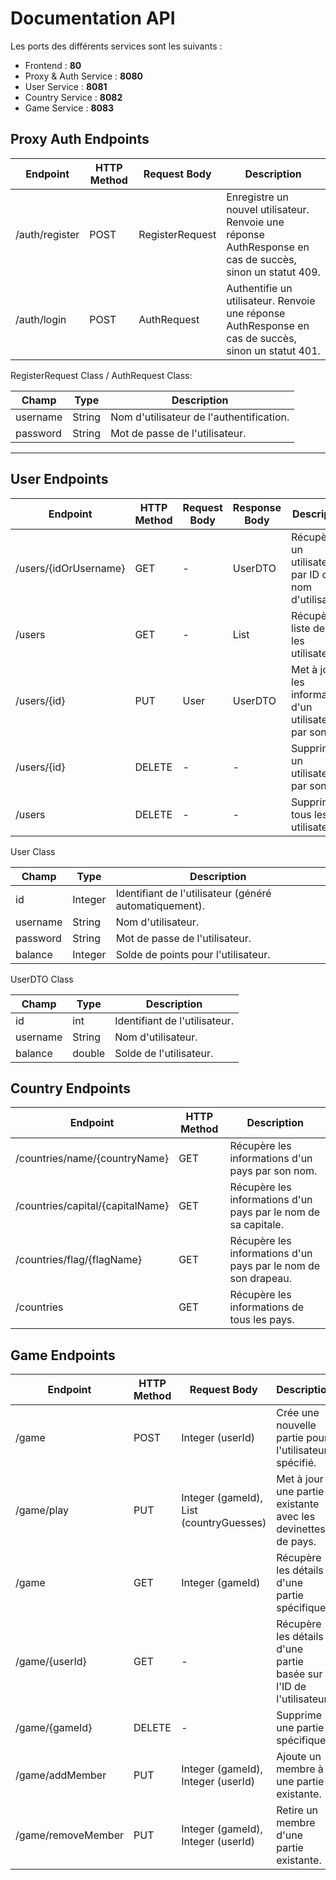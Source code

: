 # Documentation API

Les ports des différents services sont les suivants : 

- Frontend : **80**
- Proxy & Auth Service : **8080**
- User Service : **8081**
- Country Service : **8082**
- Game Service : **8083**

## Proxy Auth Endpoints

| Endpoint          | HTTP Method | Request Body      | Description             |
|-------------------|-------------|-------------------|-------------------------|
| /auth/register    | POST        | RegisterRequest   | Enregistre un nouvel utilisateur. Renvoie une réponse AuthResponse en cas de succès, sinon un statut 409. |
| /auth/login       | POST        | AuthRequest       | Authentifie un utilisateur. Renvoie une réponse AuthResponse en cas de succès, sinon un statut 401.       |

RegisterRequest Class / AuthRequest Class:

| Champ     | Type   | Description                  |
|-----------|--------|------------------------------|
| username  | String | Nom d'utilisateur de l'authentification. |
| password  | String | Mot de passe de l'utilisateur.           |

--- 

## User Endpoints

| Endpoint                | HTTP Method | Request Body | Response Body       | Description                                              |
|-------------------------|-------------|--------------|---------------------|----------------------------------------------------------|
| /users/{idOrUsername}   | GET         | -            | UserDTO             | Récupère un utilisateur par ID ou nom d'utilisateur.     |
| /users                  | GET         | -            | List<UserDTO>       | Récupère la liste de tous les utilisateurs.              |
| /users/{id}             | PUT         | User         | UserDTO             | Met à jour les informations d'un utilisateur par son ID. |
| /users/{id}             | DELETE      | -            | -                   | Supprime un utilisateur par son ID.                      |
| /users                  | DELETE      | -            | -                   | Supprime tous les utilisateurs.                          |


User Class

| Champ     | Type    | Description                                            |
|-----------|---------|--------------------------------------------------------|
| id        | Integer | Identifiant de l'utilisateur (généré automatiquement). |
| username  | String  | Nom d'utilisateur.                                     |
| password  | String  | Mot de passe de l'utilisateur.                         |
| balance   | Integer | Solde de points pour l'utilisateur.                    |

UserDTO Class

| Champ     | Type    | Description                  |
|-----------|---------|------------------------------|
| id        | int     | Identifiant de l'utilisateur.|
| username  | String  | Nom d'utilisateur.           |
| balance   | double  | Solde de l'utilisateur.      |

## Country Endpoints

| Endpoint                          | HTTP Method | Description                                                   |
|-----------------------------------|-------------|---------------------------------------------------------------|
| /countries/name/{countryName}     | GET         | Récupère les informations d'un pays par son nom.              |
| /countries/capital/{capitalName}  | GET         | Récupère les informations d'un pays par le nom de sa capitale.|
| /countries/flag/{flagName}        | GET         | Récupère les informations d'un pays par le nom de son drapeau.|
| /countries                        | GET         | Récupère les informations de tous les pays.                   |

## Game Endpoints

| Endpoint                | HTTP Method | Request Body                         | Description                                                 |
|-------------------------|-------------|--------------------------------------|-------------------------------------------------------------|
| /game                   | POST        | Integer (userId)                     | Crée une nouvelle partie pour l'utilisateur spécifié.       |
| /game/play              | PUT         | Integer (gameId), List<String> (countryGuesses) | Met à jour une partie existante avec les devinettes de pays. |
| /game                   | GET         | Integer (gameId)                     | Récupère les détails d'une partie spécifique.               |
| /game/{userId}          | GET         | -                                    | Récupère les détails d'une partie basée sur l'ID de l'utilisateur. |
| /game/{gameId}          | DELETE      | -                                    | Supprime une partie spécifique.                             |
| /game/addMember         | PUT         | Integer (gameId), Integer (userId)   | Ajoute un membre à une partie existante.                    |
| /game/removeMember      | PUT         | Integer (gameId), Integer (userId)   | Retire un membre d'une partie existante.                    |

